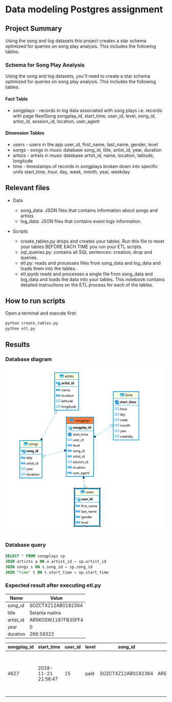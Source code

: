 # Data modeling Postgres assignment

## Project Summary
Using the song and log datasets this project creates a star schema optimized for queries on song play analysis. 
This includes the following tables.

### Schema for Song Play Analysis

Using the song and log datasets, you'll need to create a star schema optimized for queries on song play analysis. This includes the following tables.
#### Fact Table

* songplays - records in log data associated with song plays i.e. records with page NextSong
        songplay_id, start_time, user_id, level, song_id, artist_id, session_id, location, user_agent

#### Dimension Tables

* users - users in the app
        user_id, first_name, last_name, gender, level
* songs - songs in music database
        song_id, title, artist_id, year, duration
* artists - artists in music database
        artist_id, name, location, latitude, longitude
* time - timestamps of records in songplays broken down into specific units
        start_time, hour, day, week, month, year, weekday


## Relevant files

* Data
    * song_data: JSON files that contains information about songs and artists
    * log_data:  JSON files that contains event logs information.

* Scripts
    * create_tables.py drops and creates your tables. Run this file to reset your tables BEFORE EACH TIME you run your ETL scripts.
    * sql_queries.py: contains all SQL sentences: creation, drop and queries.
    * etl.py: reads and processes files from song_data and log_data and loads them into the tables.
    * etl.ipynb reads and processes a single file from song_data and log_data and loads the data into your tables. 
      This notebook contains detailed instructions on the ETL process for each of the tables.

## How to run scripts

Open a terminal and execute first:

```python
python create_tables.py
python etl.py
```

## Results

### Database diagram

![Database diagram](https://github.com/anjovazquez/datamodeling/blob/main/StarDiagram.png)

### Database query
```sql
SELECT * FROM songplays sp 
JOIN artists a ON a.artist_id = sp.artist_id 
JOIN songs s ON s.song_id = sp.song_id 
JOIN "time" t ON t.start_time = sp.start_time 
```

### Expected result after executing etl.py

Name     |Value             |
---------|------------------|
song_id  |SOZCTXZ12AB0182364|
title    |Setanta matins    |
artist_id|AR5KOSW1187FB35FF4|
year     |0                 |
duration |269.58322         |


songplay_id|start_time         |user_id|level|song_id           |artist_id         |session_id|location                          |user_agent                                                                                                                               |artist_id         |name |location |latitude|longitude|song_id           |title         |artist_id         |year|duration |start_time         |hour|day|week|month|year|weekday|
-----------|-------------------|-------|-----|------------------|------------------|----------|----------------------------------|-----------------------------------------------------------------------------------------------------------------------------------------|------------------|-----|---------|--------|---------|------------------|--------------|------------------|----|---------|-------------------|----|---|----|-----|----|-------|
       4627|2018-11-21 21:56:47|     15|paid |SOZCTXZ12AB0182364|AR5KOSW1187FB35FF4|       818|Chicago-Naperville-Elgin, IL-IN-WI|"Mozilla/5.0 (X11; Linux x86_64) AppleWebKit/537.36 (KHTML, like Gecko) Ubuntu Chromium/36.0.1985.125 Chrome/36.0.1985.125 Safari/537.36"|AR5KOSW1187FB35FF4|Elena|Dubai UAE|49.80388| 15.47491|SOZCTXZ12AB0182364|Setanta matins|AR5KOSW1187FB35FF4|   0|269.58322|2018-11-21 21:56:47|  21| 21|  47|   11|2018|      2|



